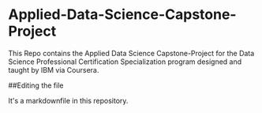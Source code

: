# Applied-Data-Science-Capstone-Project

This Repo contains the Applied Data Science Capstone-Project for the Data Science Professional Certification Specialization program designed and taught by IBM via Coursera.

##Editing the file

It's a markdownfile in this repository.

